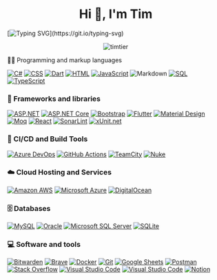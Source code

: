 <h1 align="center">Hi 👋, I'm Tim</h1>

[![Typing SVG](https://readme-typing-svg.herokuapp.com?size=25&duration=3000&color=FFC728&center=true&multiline=true&width=1000&lines=Trying+out+new+technologies+or+having+fun+in+my+free+time!)](https://git.io/typing-svg)


<p align="center"> <img src="https://komarev.com/ghpvc/?username=timtier&label=Profile%20views&color=0e75b6&style=for-the-badge" alt="timtier" /></p>

👨‍💻 Programming and markup languages

<p>
    <a href="https://github.com/search?q=user%3ATimtier+language%3Acsharp"><img alt="C#" src="https://custom-icon-badges.herokuapp.com/badge/C%23-68217A.svg?logo=cs2&logoColor=white"></a>
   <a href="https://github.com/search?q=user%3ATimtier+language%3Acss"><img alt="CSS" src="https://img.shields.io/badge/CSS-1572B6.svg?logo=css3&logoColor=white"></a>
       <a href="https://github.com/search?q=user%3ATimtier+language%3Adart"><img alt="Dart" src="https://custom-icon-badges.herokuapp.com/badge/Dart-2BB7F6.svg?logo=dart&logoColor=white"></a>
    <a href="https://github.com/search?q=user%3ATimtier+language%3Ahtml"><img alt="HTML" src="https://img.shields.io/badge/HTML-E34F26.svg?logo=html5&logoColor=white"></a>
    <a href="https://github.com/search?q=user%3ATimtier+language%3Ajavascript"><img alt="JavaScript" src="https://img.shields.io/badge/JavaScript-F7DF1E.svg?logo=javascript&logoColor=black"></a>
    <img alt="Markdown" src="https://img.shields.io/badge/Markdown-000000.svg?logo=markdown&logoColor=white"></a>
    <a href="https://github.com/search?q=user%3ATimtier+language%3Asql"><img alt="SQL" src="https://custom-icon-badges.herokuapp.com/badge/SQL-025E8C.svg?logo=database&logoColor=white"></a>
    <a href="https://github.com/search?q=user%3ATimtier+language%3AtypeScript"><img alt="TypeScript" src="https://img.shields.io/badge/TypeScript-007ACC.svg?logo=typescript&logoColor=white"></a>
</p>

### 🧰 Frameworks and libraries

<p>
    <a href="#"><img alt="ASP.NET" src="https://img.shields.io/badge/ASP.NET-68217A.svg?logo=dotnet&logoColor=white"></a>
    <a href="#"><img alt="ASP.NET Core" src="https://img.shields.io/badge/ASP.NET%20Core-68217A.svg?logo=dotnet&logoColor=white"></a>
<!--  Commenting out until I've used it more ;-)    <a href="#"><img alt="Blazor" src="https://img.shields.io/badge/Blazor-68217A.svg?logo=dotnet&logoColor=white"></a> -->
    <a href="#"><img alt="Bootstrap" src="https://img.shields.io/badge/Bootstrap-7952B3.svg?logo=bootstrap&logoColor=white"></a>
    <a href="#"><img alt="Flutter" src="https://img.shields.io/badge/Flutter-2EB8F7.svg?logo=flutter&logoColor=white"></a>
    <a href="#"><img alt="Material Design" src="https://img.shields.io/badge/Material%20Design-0081CB.svg?logo=material-design&logoColor=white"></a>
    <a href="#"><img alt="Moq" src="https://img.shields.io/badge/-Moq-lightgreen?logo=moq&logoColor=white"></a>   
    <a href="#"><img alt="React" src="https://img.shields.io/badge/React-20232a.svg?logo=react&logoColor=%2361DAFB"></a>
    <a href="#"><img alt="SonarLint" src="https://img.shields.io/badge/-SonarLint-CB2029?logo=sonarlint&logoColor=white"></a>   
    <a href="#"><img alt="xUnit.net" src="https://img.shields.io/badge/-xUnit.net-CB2029?logo=testinglibrary&logoColor=white"></a>   
</p>

### 🚀 CI/CD and Build Tools

<a href="#"><img alt="Azure DevOps" src="https://img.shields.io/badge/Azure%20DevOps-0179d4.svg?logo=teamcity&logoColor=white"></a>
<a href="#"><img alt="GitHub Actions" src="https://img.shields.io/badge/GitHub%20Actions-2671E5.svg?logo=github%20actions&logoColor=white"></a>
<a href="#"><img alt="TeamCity" src="https://img.shields.io/badge/TeamCity-0eb2eb.svg?logo=teamcity&logoColor=white"></a>
<a href="#"><img alt="Nuke" src="https://img.shields.io/badge/Nuke-eeb451.svg?logo=nuke&logoColor=white"></a>

### ☁️ Cloud Hosting and Services 

<a href="#"><img alt="Amazon AWS" src="https://img.shields.io/badge/Amazon%20AWS-ff9801.svg?logo=amazonaws&logoColor=white"></a>
<a href="#"><img alt="Microsoft Azure" src="https://img.shields.io/badge/Microsoft%20Azure-0088d7.svg?logo=microsoftazure&logoColor=white"></a>
<a href="#"><img alt="DigitalOcean" src="https://img.shields.io/badge/DigitalOcean-0181ff.svg?logo=digitalocean&logoColor=white"></a>

### 🗄️ Databases 

<p>
    <a href="#"><img alt="MySQL" src="https://img.shields.io/badge/MySQL-00f.svg?logo=mysql&logoColor=white"></a>
    <a href="#"><img alt="Oracle" src ="https://img.shields.io/badge/Oracle-F00000.svg?logo=oracle&logoColor=white"></a>
    <a href="#"><img alt="Microsoft SQL Server" src ="https://img.shields.io/badge/Microsoft%20SQL%20Server-316192.svg?logo=microsoftsqlserver&logoColor=white"></a>
    <a href="#"><img alt="SQLite" src ="https://img.shields.io/badge/SQLite-07405e.svg?logo=sqlite&logoColor=white"></a>
</p>

### 💻 Software and tools

<p>
    <a href="#"><img alt="Bitwarden" src="https://img.shields.io/badge/-Bitwarden-175DDC?logo=bitwarden&logoColor=white"></a>
    <a href="#"><img alt="Brave" src="https://img.shields.io/badge/-Brave-FB542B?logo=brave&logoColor=white"></a>
    <a href="#"><img alt="Docker" src="https://img.shields.io/badge/Docker-2496ed?logo=docker&logoColor=white"></a>
    <a href="#"><img alt="Git" src="https://img.shields.io/badge/Git-F05033.svg?logo=git&logoColor=white"></a>
    <a href="#"><img alt="Google Sheets" src="https://img.shields.io/badge/Google%20Sheets-34A853.svg?logo=google%20sheets&logoColor=white"></a>
    <a href="#"><img alt="Postman" src="https://img.shields.io/badge/Postman-FF6C37?logo=postman&logoColor=white"></a>
    <a href="#"><img alt="Stack Overflow" src="https://img.shields.io/badge/-Stack%20Overflow-FE7A16?logo=stack-overflow&logoColor=white"></a>
    <a href="#"><img alt="Visual Studio Code" src="https://img.shields.io/badge/Visual%20Studio%20Code-0078d7.svg?logo=visual-studio-code&logoColor=white"></a>
      <a href="#"><img alt="Visual Studio Code" src="https://img.shields.io/badge/Visual%20Studio-bd8cf2.svg?logo=visual-studio&logoColor=white"></a>
    <a href="#"><img alt="Notion" src="https://img.shields.io/badge/Notion-010101.svg?logo=notion&logoColor=white"></a>
</p>
